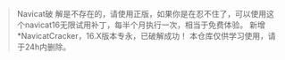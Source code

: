 >Navicat破 解是不存在的，请使用正版，如果你是在忍不住了，可以使用这个navicat16无限试用补丁，每半个月执行一次，相当于免费体验。
>新增*NavicatCracker，16.X版本专永，已破解成功！
>本仓库仅供学习使用，请于24h内删除。

